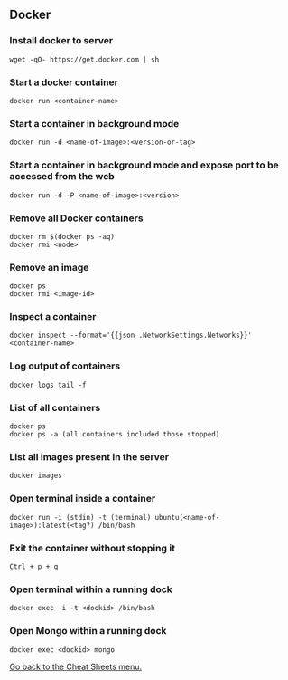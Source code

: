 ## Docker

### Install docker to server
```
wget -qO- https://get.docker.com | sh
```

### Start a docker container
```
docker run <container-name>
```

### Start a container in background mode
```
docker run -d <name-of-image>:<version-or-tag>
```

### Start a container in background mode and expose port to be accessed from the web
```
docker run -d -P <name-of-image>:<version>
```

### Remove all Docker containers
```
docker rm $(docker ps -aq)
docker rmi <node>
```

### Remove an image
```
docker ps
docker rmi <image-id>
```

### Inspect a container
```
docker inspect --format='{{json .NetworkSettings.Networks}}' <container-name>
```

### Log output of containers
```
docker logs tail -f
```

### List of all containers
```
docker ps
docker ps -a (all containers included those stopped)
```

### List all images present in the server
```
docker images
```

### Open terminal inside a container
```
docker run -i (stdin) -t (terminal) ubuntu(<name-of-image>):latest(<tag?) /bin/bash
```

### Exit the container without stopping it
```
Ctrl + p + q
```

### Open terminal within a running dock
```
docker exec -i -t <dockid> /bin/bash
```

### Open Mongo within a running dock
```
docker exec <dockid> mongo
```

[Go back to the Cheat Sheets menu.](../README.md)
